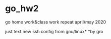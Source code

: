 # go_hw2
go home work&class work repeat april/may 2020

just text new ssh config from gnu/linux*
*by gro
